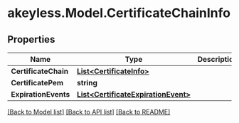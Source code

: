 # akeyless.Model.CertificateChainInfo

## Properties

Name | Type | Description | Notes
------------ | ------------- | ------------- | -------------
**CertificateChain** | [**List&lt;CertificateInfo&gt;**](CertificateInfo.md) |  | [optional] 
**CertificatePem** | **string** |  | [optional] 
**ExpirationEvents** | [**List&lt;CertificateExpirationEvent&gt;**](CertificateExpirationEvent.md) |  | [optional] 

[[Back to Model list]](../README.md#documentation-for-models) [[Back to API list]](../README.md#documentation-for-api-endpoints) [[Back to README]](../README.md)

